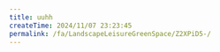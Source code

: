 ```yaml
---
title: uuhh
createTime: 2024/11/07 23:23:45
permalink: /fa/LandscapeLeisureGreenSpace/Z2XPiD5-/
---
```

